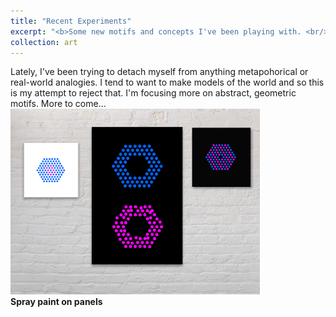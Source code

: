 ```yaml
---
title: "Recent Experiments"
excerpt: "<b>Some new motifs and concepts I've been playing with. <br/>Spray paint on wood panels</b><br/><img src='/images/art.png' width='400px%'>"
collection: art
---
```


Lately, I've been trying to detach myself from anything metapohorical or real-world analogies. 
I tend to want to make models of the world and so this is my attempt to reject that. 
I'm focusing more on abstract, geometric motifs. 
More to come...
<img src='/images/art.png' width='400px%'><br/>
<b>Spray paint on panels</b>